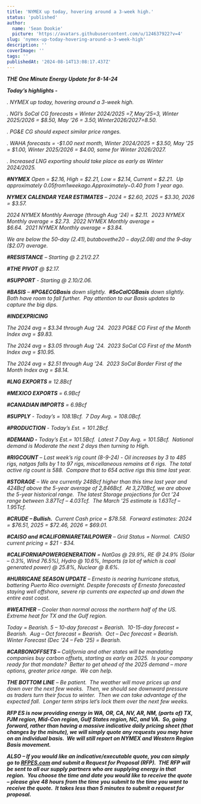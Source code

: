 ```yaml
---
title: 'NYMEX up today, hovering around a 3-week high.'
status: 'published'
author:
  name: 'Sean Dookie'
  picture: 'https://avatars.githubusercontent.com/u/124637922?v=4'
slug: 'nymex-up-today-hovering-around-a-3-week-high'
description: ''
coverImage: ''
tags: ''
publishedAt: '2024-08-14T13:08:17.437Z'
---
```


***THE One Minute Energy Update for 8-14-24***

***Today’s highlights -***   

*. NYMEX up today, hovering around a 3-week high.*

*. NGI’s SoCal CG forecasts = Winter 2024/2025 =$7, May ’25 =$3, Winter 2025/2026 = $8.50, May ’26 = $3.50, Winter 2026/2027 =$8.50.* 

*. PG&E CG should expect similar price ranges.* 

*. WAHA forecasts = -$1.00 next month, Winter 2024/2025 = $3.50, May ’25 = $1.00, Winter 2025/2026 = $4.00, same for Winter 2026/2027.* 

*. Increased LNG exporting should take place as early as Winter 2024/2025.* 

***#NYMEX*** *Open = $2.16, High = $2.21, Low = $2.14, Current = $2.21.  Up approximately $0.05 from 1 week ago. Approximately -$0.40 from 1 year ago.*

***NYMEX CALENDAR YEAR ESTIMATES*** *– 2024 = $2.60, 2025 = $3.30, 2026 = $3.57.*

*2024 NYMEX Monthly Average (through Aug ‘24) = $2.11.  2023 NYMEX Monthly average = $2.73.  2022 NYMEX Monthly average = $6.64.  2021 NYMEX Monthly average = $3.84.* 

*We are below the 50-day ($2.41), but above the 20-day ($2.08) and the 9-day ($2.07) average.*  

***#RESISTANCE*** *– Starting @ $2.21/$2.27.* 

***#THE PIVOT*** *@ $2.17.* 

***#SUPPORT*** *- Starting @ $2.10/$2.06.*

***#BASIS*** *– **#PG&ECGBasis** down slightly.  **#SoCalCGBasis** down slightly.  Both have room to fall further.  Pay attention to our Basis updates to capture the big dips.*

***#INDEXPRICING***

*The 2024 avg = $3.34 through Aug ’24.  2023 PG&E CG First of the Month Index avg = $9.83.*

*The 2024 avg = $3.05 through Aug ’24.  2023 SoCal CG First of the Month Index avg = $10.95.* 

*The 2024 avg = $2.51 through Aug ’24.  2023 SoCal Border First of the Month Index avg = $8.14.* 

***#LNG EXPORTS =*** *12.8Bcf*

***#MEXICO EXPORTS*** *= 6.9Bcf*

***#CANADIAN IMPORTS*** *= 6.9Bcf*

***#SUPPLY*** *- Today’s = 108.1Bcf.  7 Day Avg. = 108.0Bcf.* 

***#PRODUCTION*** *- Today’s Est. = 101.2Bcf.* 

***#DEMAND -*** *Today’s Est.= 101.5Bcf.  Latest 7 Day Avg. = 101.5Bcf.  National demand is Moderate the next 2 days then turning to High.* 

***#RIGCOUNT*** *– Last week’s rig count (8-9-24) - Oil increases by 3 to 485 rigs, natgas falls by 1 to 97 rigs, miscellaneous remains at 6 rigs.  The total active rig count is 588.  Compare that to 654 active rigs this time last year.* 

***#STORAGE*** *– We are currently 248Bcf higher than this time last year and 424Bcf above the 5-year average of 2,846Bcf.  At 3,270Bcf, we are above the 5-year historical range.  The latest Storage projections for Oct ’24 range between 3.87Tcf – 4.03Tcf.  The March ’25 estimate is 1.63Tcf – 1.95Tcf.* 

***#CRUDE – Bullish.***  *Current Cash price = $78.58.  Forward estimates: 2024 = $76.51, 2025 = $72.46, 2026 = $69.01.* 

***#CAISO and #CALIFORNIARETAILPOWER*** *– Grid Status = Normal.  CAISO current pricing = $21 - $34.* 

***#CALIFORNIAPOWERGENERATION*** *= NatGas @ 29.9%, RE @ 24.9% (Solar – 0.3%, Wind 76.5%), Hydro @ 10.6%, Imports (a lot of which is coal generated power) @ 25.8%, Nuclear @ 8.6%.* 

***#HURRICANE SEASON UPDATE*** *– Ernesto is nearing hurricane status, battering Puerto Rico overnight. Despite forecasts of Ernesto forecasted staying well offshore, severe rip currents are expected up and down the entire east coast.*     

***#WEATHER*** *– Cooler than normal across the northern half of the US.  Extreme heat for TX and the Gulf region.*    

*Today = Bearish. 5 – 10-day forecast = Bearish.  10-15-day forecast = Bearish.  Aug – Oct forecast = Bearish.  Oct – Dec forecast = Bearish. Winter Forecast (Dec ’24 – Feb ’25) = Bearish.*

***#CARBONOFFSETS –*** *California and other states will be mandating companies buy carbon offsets, starting as early as 2025.  Is your company ready for that mandate?  Better to get ahead of the 2025 demand – more options, greater price range.  We can help.* 

***THE BOTTOM LINE*** *– Be patient.  The weather will move prices up and down over the next few weeks.  Then, we should see downward pressure as traders turn their focus to winter.  Then we can take advantage of the expected fall.  Longer term strips let’s lock them over the next few weeks.*

***RFP ES is now providing energy in WA, OR, CA, NV, AR, NM, (parts of) TX, PJM region, Mid-Con region, Gulf States region, NC, and VA.  So, going forward, rather than having a massive indicative daily pricing sheet (that changes by the minute), we will simply quote any requests you may have on an individual basis.  We will still report on NYMEX and Western Region Basis movement.***       

***ALSO – If you would like an indicative/executable quote, you can simply go to [RFPES.com](http://RFPES.com) and submit a Request for Proposal (RFP).  THE RFP will be sent to all our supply partners who are supplying energy in that region.  You choose the time and date you would like to receive the quote – please give 48 hours from the time you submit to the time you want to receive the quote.  It takes less than 5 minutes to submit a request for proposal.***